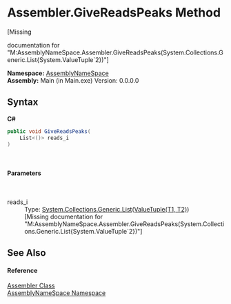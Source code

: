 # Assembler.GiveReadsPeaks Method 
 

\[Missing <summary> documentation for "M:AssemblyNameSpace.Assembler.GiveReadsPeaks(System.Collections.Generic.List{System.ValueTuple`2})"\]

**Namespace:**&nbsp;<a href="6bcc80ef-5cfd-db5f-1eb2-7297d1c16397">AssemblyNameSpace</a><br />**Assembly:**&nbsp;Main (in Main.exe) Version: 0.0.0.0

## Syntax

**C#**<br />
``` C#
public void GiveReadsPeaks(
	List<()> reads_i
)
```

<br />

#### Parameters
&nbsp;<dl><dt>reads_i</dt><dd>Type: <a href="http://msdn2.microsoft.com/en-us/library/6sh2ey19" target="_blank">System.Collections.Generic.List</a>(<a href="http://msdn2.microsoft.com/en-us/library/mt744804" target="_blank">ValueTuple(T1, T2)</a>)<br />\[Missing <param name="reads_i"/> documentation for "M:AssemblyNameSpace.Assembler.GiveReadsPeaks(System.Collections.Generic.List{System.ValueTuple`2})"\]</dd></dl>

## See Also


#### Reference
<a href="ff4e346f-08ba-ff2f-52cf-831920161b16">Assembler Class</a><br /><a href="6bcc80ef-5cfd-db5f-1eb2-7297d1c16397">AssemblyNameSpace Namespace</a><br />